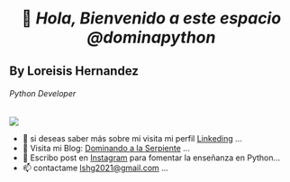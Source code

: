  # <p align=center>  👋 ***Hola, Bienvenido a este espacio @dominapython*** </p>
 ## By Loreisis Hernandez
 ###### *Python Developer*
 
 ![](https://github.com/dominapython/dominapython/blob/main/Facebook%20cover%20simple%20geom%C3%A9trico%20music%20playlist%20%5BLOFI%5D%20morado%20y%20amarillo%20verde.jpg)
  
- 👀 si deseas saber más sobre mi visita mi perfil [Linkeding](https://www.linkedin.com/in/loreisis-hern%C3%A1ndez-418450194/) ...
- 🌱 Visita mi Blog: [Dominando a la Serpiente](https://djangoblogcodigopy.herokuapp.com/blog/home/) ...
- 💞️ Escribo post en [Instagram](https://www.instagram.com/dominapython/) para fomentar la enseñanza en Python...
- 📫 contactame lshg2021@gmail.com ...

<!---
dominapython/dominapython is a ✨ special ✨ repository because its `README.md` (this file) appears on your GitHub profile.
You can click the Preview link to take a look at your changes.
--->
